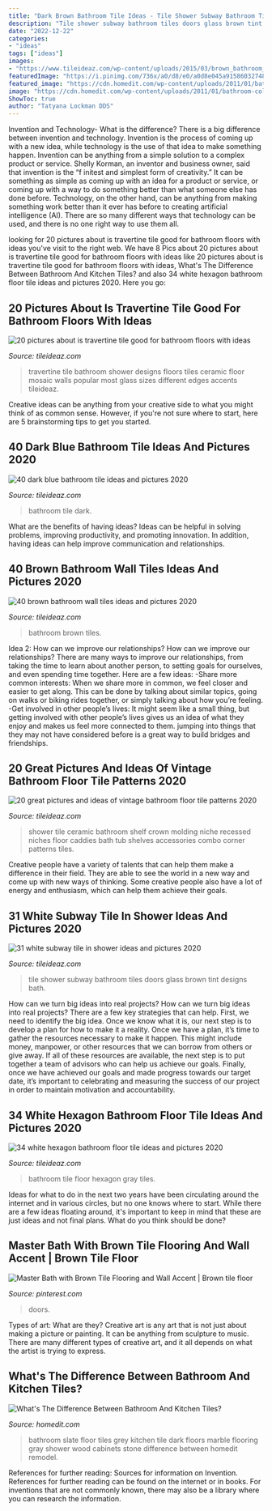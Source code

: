 ```yaml
---
title: "Dark Brown Bathroom Tile Ideas - Tile Shower Subway Bathroom Tiles Doors Glass Brown Tint Designs Bath"
description: "Tile shower subway bathroom tiles doors glass brown tint designs bath"
date: "2022-12-22"
categories:
- "ideas"
tags: ["ideas"]
images:
- "https://www.tileideaz.com/wp-content/uploads/2015/03/brown_bathroom_wall_tiles_10.jpg"
featuredImage: "https://i.pinimg.com/736x/a0/d8/e0/a0d8e045a915860327481c330f52b632.jpg"
featured_image: "https://cdn.homedit.com/wp-content/uploads/2011/01/bathroom-color-scheme-design.jpg"
image: "https://cdn.homedit.com/wp-content/uploads/2011/01/bathroom-color-scheme-design.jpg"
ShowToc: true
author: "Tatyana Lockman DDS"
---
```



Invention and Technology- What is the difference?
There is a big difference between invention and technology. Invention is the process of coming up with a new idea, while technology is the use of that idea to make something happen. Invention can be anything from a simple solution to a complex product or service. Shelly Korman, an inventor and business owner, said that invention is the “f initest and simplest form of creativity.” It can be something as simple as coming up with an idea for a product or service, or coming up with a way to do something better than what someone else has done before. Technology, on the other hand, can be anything from making something work better than it ever has before to creating artificial intelligence (AI). There are so many different ways that technology can be used, and there is no one right way to use them all.

	

		
looking for 20 pictures about is travertine tile good for bathroom floors with ideas you've visit to the right web. We have 8 Pics about 20 pictures about is travertine tile good for bathroom floors with ideas like 20 pictures about is travertine tile good for bathroom floors with ideas, What&#039;s The Difference Between Bathroom And Kitchen Tiles? and also 34 white hexagon bathroom floor tile ideas and pictures 2020. Here you go:
		
    
## 20 Pictures About Is Travertine Tile Good For Bathroom Floors With Ideas

<img loading=lazy src="http://www.tileideaz.com/wp-content/uploads/2015/08/1068.jpg" onerror="this.onerror=null;this.src='https://tse2.mm.bing.net/th?id=OIP.P-Wqs5G225laCmMncvMT-gHaLI&amp;pid=15.1';" alt="20 pictures about is travertine tile good for bathroom floors with ideas">

_Source: tileideaz.com_

>travertine tile bathroom shower designs floors tiles ceramic floor mosaic walls popular most glass sizes different edges accents tileideaz. 

	

Creative ideas can be anything from your creative side to what you might think of as common sense. However, if you're not sure where to start, here are 5 brainstorming tips to get you started.

    
## 40 Dark Blue Bathroom Tile Ideas And Pictures 2020

<img loading=lazy src="https://www.tileideaz.com/wp-content/uploads/2015/03/dark_blue_bathroom_tile_20.jpg" onerror="this.onerror=null;this.src='https://tse2.mm.bing.net/th?id=OIP.S82RoCiOxlS7yp5yji-epwHaLH&amp;pid=15.1';" alt="40 dark blue bathroom tile ideas and pictures 2020">

_Source: tileideaz.com_

>bathroom tile dark. 

	

What are the benefits of having ideas?
Ideas can be helpful in solving problems, improving productivity, and promoting innovation. In addition, having ideas can help improve communication and relationships.

    
## 40 Brown Bathroom Wall Tiles Ideas And Pictures 2020

<img loading=lazy src="https://www.tileideaz.com/wp-content/uploads/2015/03/brown_bathroom_wall_tiles_10.jpg" onerror="this.onerror=null;this.src='https://tse2.mm.bing.net/th?id=OIP.xRuLBBJ3LT7-ZIiFeGO4RAHaLI&amp;pid=15.1';" alt="40 brown bathroom wall tiles ideas and pictures 2020">

_Source: tileideaz.com_

>bathroom brown tiles. 

	

Idea 2: How can we improve our relationships?
How can we improve our relationships? There are many ways to improve our relationships, from taking the time to learn about another person, to setting goals for ourselves, and even spending time together. Here are a few ideas: 
-Share more common interests: When we share more in common, we feel closer and easier to get along. This can be done by talking about similar topics, going on walks or biking rides together, or simply talking about how you’re feeling. 
-Get involved in other people’s lives: It might seem like a small thing, but getting involved with other people’s lives gives us an idea of what they enjoy and makes us feel more connected to them. jumping into things that they may not have considered before is a great way to build bridges and friendships.

    
## 20 Great Pictures And Ideas Of Vintage Bathroom Floor Tile Patterns 2020

<img loading=lazy src="https://www.tileideaz.com/wp-content/uploads/2015/09/shower-tub-combo-design-with-double-wall-niche-shelf-and-attractive-colorful-wall-tile-idea.jpg" onerror="this.onerror=null;this.src='https://tse1.mm.bing.net/th?id=OIP.2ahhHYr0LwSn5ho00-KY6gHaLG&amp;pid=15.1';" alt="20 great pictures and ideas of vintage bathroom floor tile patterns 2020">

_Source: tileideaz.com_

>shower tile ceramic bathroom shelf crown molding niche recessed niches floor caddies bath tub shelves accessories combo corner patterns tiles. 

	

Creative people have a variety of talents that can help them make a difference in their field. They are able to see the world in a new way and come up with new ways of thinking. Some creative people also have a lot of energy and enthusiasm, which can help them achieve their goals.

    
## 31 White Subway Tile In Shower Ideas And Pictures 2020

<img loading=lazy src="https://www.tileideaz.com/wp-content/uploads/2015/01/white_subway_tile_in_shower_29.jpg" onerror="this.onerror=null;this.src='https://tse1.mm.bing.net/th?id=OIP.Fy5gGspw8pbhNVyu5vcf1AHaLN&amp;pid=15.1';" alt="31 white subway tile in shower ideas and pictures 2020">

_Source: tileideaz.com_

>tile shower subway bathroom tiles doors glass brown tint designs bath. 

	

How can we turn big ideas into real projects?
How can we turn big ideas into real projects? There are a few key strategies that can help. First, we need to identify the big idea. Once we know what it is, our next step is to develop a plan for how to make it a reality. Once we have a plan, it’s time to gather the resources necessary to make it happen. This might include money, manpower, or other resources that we can borrow from others or give away. If all of these resources are available, the next step is to put together a team of advisors who can help us achieve our goals. Finally, once we have achieved our goals and made progress towards our target date, it’s important to celebrating and measuring the success of our project in order to maintain motivation and accountability.

    
## 34 White Hexagon Bathroom Floor Tile Ideas And Pictures 2020

<img loading=lazy src="https://www.tileideaz.com/wp-content/uploads/2015/01/white_hexagon_bathroom_floor_tile_23.jpg" onerror="this.onerror=null;this.src='https://tse1.mm.bing.net/th?id=OIP.L4KOaOw1oiXCNQ-CC6qLiAHaJ3&amp;pid=15.1';" alt="34 white hexagon bathroom floor tile ideas and pictures 2020">

_Source: tileideaz.com_

>bathroom tile floor hexagon gray tiles. 

	

Ideas for what to do in the next two years have been circulating around the internet and in various circles, but no one knows where to start. While there are a few ideas floating around, it's important to keep in mind that these are just ideas and not final plans. What do you think should be done?

    
## Master Bath With Brown Tile Flooring And Wall Accent | Brown Tile Floor

<img loading=lazy src="https://i.pinimg.com/736x/a0/d8/e0/a0d8e045a915860327481c330f52b632.jpg" onerror="this.onerror=null;this.src='https://tse3.mm.bing.net/th?id=OIP.8RN1Gg6OC1A4Z7wEoOTISwHaLG&amp;pid=15.1';" alt="Master Bath with Brown Tile Flooring and Wall Accent | Brown tile floor">

_Source: pinterest.com_

>doors. 

	

Types of art: What are they?
Creative art is any art that is not just about making a picture or painting. It can be anything from sculpture to music. There are many different types of creative art, and it all depends on what the artist is trying to express.

    
## What&#039;s The Difference Between Bathroom And Kitchen Tiles?

<img loading=lazy src="https://cdn.homedit.com/wp-content/uploads/2011/01/bathroom-color-scheme-design.jpg" onerror="this.onerror=null;this.src='https://tse3.mm.bing.net/th?id=OIP.vvp6_IKwI_c1G6aoprGMkwHaJ4&amp;pid=15.1';" alt="What&#039;s The Difference Between Bathroom And Kitchen Tiles?">

_Source: homedit.com_

>bathroom slate floor tiles grey kitchen tile dark floors marble flooring gray shower wood cabinets stone difference between homedit remodel. 

	

References for further reading: Sources for information on Invention.
References for further reading can be found on the internet or in books. For inventions that are not commonly known, there may also be a library where you can research the information.

